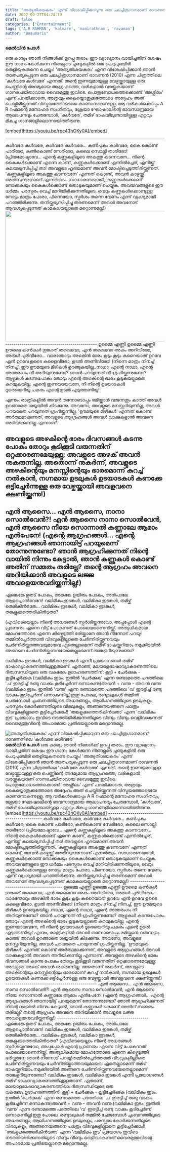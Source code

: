 ```yaml
---
title: "അത്യതിശയകരം' എന്ന് വിശേഷിപ്പിക്കാവുന്ന ഒരു ചലച്ചിത്രഗാനമാണ് രാവണനിലെ 'കൾവരേ കൾവരേ'"
date: 2022-09-27T04:24:19
draft: false
categories: ["Entertainment"]
tags: ['A.R RAHMAN', 'kalvare', 'manirathnam', 'ravanan']
author: "Beaumaris"
---
```


<strong>മെൽവിൻ പോൾ </strong>

ഒരു കാര്യം ഞാൻ നിങ്ങൾക്ക് ഉറപ്പു തരാം. ഈ വ്യാഖ്യാനം വായിച്ചതിന് ശേഷം ഈ ഗാനം കേൾക്കുന്ന നിങ്ങളുടെ ചുണ്ടുകളിൽ ഒരു ചെറുപുഞ്ചിരി തെളിയുകതന്നെ ചെയ്യും! 'അത്യതിശയകരം' എന്ന് വിശേഷിപ്പിക്കാൻ ഞാൻ താത്പര്യപ്പെടുന്ന ഒരു ചലച്ചിത്രഗാനമാണ് രാവണൻ (2010) എന്ന ചിത്രത്തിലെ 'കൾവരേ കൾവരേ' എന്നത്. തന്റെ ഇണയുമായുള്ള വേഴ്ചയ്ക്കായുള്ള ഒരു പെണ്ണിന്റെ അദമ്യമായ ആഗ്രഹത്തെ, വരികളാൽ വരയ്ക്കുകയാണ് ഗാനരചയിതാവായ വൈരമുത്തു ഇവിടെ. പൊതുബോധത്തെക്കൊണ്ട് 'അശ്ലീലം' എന്ന് പറയിക്കാതെ, അത്രയും കൈയ്യൊതുക്കത്തോടെ അദ്ദേഹം അത് ചെയ്തിരിയ്ക്കുന്നത് വിസ്മയത്തോടെയേ കാണാനാകുന്നുള്ളൂ. ആ വരികൾക്കൊപ്പം A R റഹ്മാന്റെ മനോഹര സംഗീതവും, ശ്രേയാ ഘോഷാലിന്റെ ഭാവസാന്ദ്രമായ ആലാപനവും ചേരുമ്പോൾ, 'കൾവരേ', തമിഴ് ഭാഷയിലുണ്ടായിട്ടുള്ള ഏറ്റവും മികച്ച ഗാനങ്ങളിലൊന്നായിത്തീരുന്നു.

[embed]https://youtu.be/rpc43hOKy0A[/embed]

---------------------------------------------
കൾവരേ കൾവരേ,
കൾവരേ കൾവരേ...
കൺപുകും കൾവരേ,
കൈ കൊണ്ട് പാരീരോ,
കൺകൊണ്ട് സേരീരോ,
കലൈ സൊല്ലി താരീരോ!
(പ്രിയമോഷ്ടാവേ...
എന്റെ കണ്ണുകളിലൂടെ അകത്തു കടന്നവനേ...
നിന്റെ കൈകൾക്കൊണ്ട് എന്നെ കാണ്,
കണ്ണുകൾക്കൊണ്ട് എന്നിൽച്ചേര്,
എനിയ്ക്ക് കലയഭ്യസിപ്പിച്ച് താ!
അവളുടെ ഹൃദയമാണ് അവൻ മോഷ്ടിച്ചെടുത്തിരിയ്ക്കുന്നത്.
'കണ്ണുകളിലൂടെ അകത്തു കടന്നവനേ' എന്നത് കൊണ്ട്, അവൻ കാഴ്ചയ്ക്ക് അതിസുന്ദരനാണ് എന്നർത്ഥം.
സാധാരണയായി, കണ്ണുകൾക്കൊണ്ട് നോക്കുകയും കൈകൾക്കൊണ്ട് തൊടുകയുമാണ് ചെയ്യുക. അവയവങ്ങളുടെ ഈ ധർമ്മം പരസ്പരം വെച്ച് മാറിയിരിക്കുന്നതിലൂടെ, വെറും കണ്ണുകൾക്കൊണ്ടുള്ള നോട്ടം മാത്രം പോരാ, പിന്നെയോ, സ്പർശം തന്നെ വേണം എന്ന് വ്യംഗ്യമായി പറഞ്ഞിരിക്കുന്നു.
തനിയ്ക്കഭ്യസിപ്പിച്ചു തരണമെന്ന് അവൾ അവനോട് ആവശ്യപ്പെടുന്നത് കാമകലയല്ലാതെ മറ്റൊന്നുമല്ല!)
<img class="wp-image-352298 aligncenter" src="https://cdn.boolokam.com/articles/2022/09/t4tt-1t3y-1-1.jpg" alt="" width="719" height="412" />---------------------------------------------
ഉമ്മൈ എണ്ണി ഉമ്മൈ എണ്ണി
ഊമൈ കൺകൾ തൂങ്കാത്
തലൈവാ, എൻ തലൈവാ
അകം അറിവീരോ, അരുൾ പുരിവീരോ...
വാരന്തോറും അഴകിൻ ഭാരം
കൂടും കൂടും കുറൈയാത്
ഉറവേ എൻ ഉറവേ ഉടൈ കളൈവീരോ,
ഉടൽ അണിവീരോ!
(നിന്നെ മാത്രം നിനച്ച് നിനച്ച്, ഈ ഊമയുടെ മിഴികൾ ഉറങ്ങുകയില്ല..നാഥാ, എന്റെ നാഥാ, എന്റെ അന്തരംഗം നീ അറിയുന്നുണ്ടോ? ഞാൻ പറയുന്നത് നീ ഗ്രഹിയ്ക്കുന്നുണ്ടോ? ആഴ്ചകൾ കടന്നുപോകും തോറും എന്റെ അഴകിന്റെ ഭാരം കൂടുകയല്ലാതെ കുറയുകയില്ല. എന്റെ ഇണയായവനേ, നീ നിന്റെ ഉടയാടകൾ ദൂരെയെറിയൂ.പകരം എന്റെ ഉടൽ എടുത്തണിയൂ!

എന്നും, രാത്രികളിൽ അവൻ തന്നോടൊപ്പം രമിയ്ക്കാൻ വരുന്നതും കാത്ത് അവൾ ഉറങ്ങാതെ ശയ്യയിൽ കിടക്കുന്നു. അവനോ, അവളുടെ മനസ്സറിയുന്നില്ല, അവൾ പറയാതെ പറയുന്നത് ഗ്രഹിയ്ക്കുന്നില്ല.
'ഊമയുടെ മിഴികൾ' എന്നത് കൊണ്ട് അർത്ഥമാക്കുന്നത്, അവളുടെ ആഗ്രഹങ്ങൾ അവൾ വാക്കുകളാൽ അവനെ അറിയിക്കുന്നില്ല എന്നാണ്.

അവളുടെ അഴകിന്റെ ഭാരം ദിവസങ്ങൾ കടന്നു പോകും തോറും കൂടിക്കൂടി വരുന്നതിന് ഒറ്റക്കാരണമേയുള്ളൂ; അവളുടെ അഴക് അവൻ നുകരുന്നില്ല. അതൊന്ന് നുകർന്ന്, അവളുടെ അഴകിന്റെയും മനസ്സിന്റെയും ഭാരമൊന്ന് കുറച്ച് നൽകാൻ, നഗ്നമായ ഉടലുകൾ ഉടയാടകൾ കണക്കേ ഒട്ടിച്ചേർന്നുള്ള ഒരു വേഴ്ചയ്ക്കായി അവളവനെ ക്ഷണിയ്ക്കുന്നു!)
---------------------------------------------
എൻ ആസൈ... എൻ ആസൈ,
നാനാ സൊൽവേൻ?!
എൻ ആസൈ നാനാ സൊൽവേൻ,
എൻ ആസൈ നീയേ സൊന്നാൽ
കണ്ണാലേ ആമാം എൻപേനേ!
(എന്റെ ആഗ്രഹങ്ങൾ...
എന്റെ ആഗ്രഹങ്ങൾ ഞാനായിട്ട് പറയുമെന്ന് തോന്നുന്നുണ്ടോ?
ഞാൻ ആഗ്രഹിക്കുന്നത് നിന്റെ വായിൽ നിന്നും കേട്ടാൽ, ഞാൻ കണ്ണുകൾ കൊണ്ട് അതിന് സമ്മതം തരില്ലേ? തന്റെ ആഗ്രഹം അവനെ അറിയിക്കാൻ അവളുടെ ലജ്ജ അവളെയനുവദിയ്ക്കുന്നില്ല!)
---------------------------------------------
എങ്കെങ്കേ ഉതട് പോകും,
അങ്കങ്കേ ഉയിരും പോകും,
അൻപാലേ ആളച്ചൊൽവേനേ!
വലിമികും ഇടങ്കൾ, വലിമികാ ഇടങ്കൾ,
തമിഴ്ക്ക് തെരികിൻട്രതേ...
വലിമികും ഇടങ്കൾ, വലിമികാ ഇടങ്കൾ,
തങ്കളുക്കുത്തെരികിൻട്രതാ?

(എവിടെയെല്ലാം നിന്റെ അധരങ്ങൾ സ്പർശിയ്ക്കുന്നുവോ, അപ്പപ്പോൾ എന്റെ പ്രാണനും എന്നെ വിട്ട് പോകുന്നത് പോലെയാണെനിയ്ക്ക്. അത്യധികമായ മോഹത്തോടെ എന്നെ കീഴ്പ്പെടുത്തി ഭരിയ്ക്കാനേ ഞാൻ നിന്നോട് പറയൂ!തമ്മിൽച്ചേർത്താൽ വിടവുകളില്ലാതെ ചേർന്നിരിയ്ക്കുന്നവയും ചേർന്നിരിയ്ക്കാത്തവയുമായവ ഏതെല്ലാമെന്ന് തമിഴ് ഭാഷയ്ക്കറിയാം.നമുക്കിടയിൽ അങ്ങനെ ചേർന്നിരിയ്ക്കുന്നവയേതെല്ലാമെന്ന് താങ്കളറിയുന്നുണ്ടോ?

വലിമികും ഇടങ്കൾ, വലിമികാ ഇടങ്കൾ എന്നീ പ്രയോഗങ്ങൾ തമിഴ് ഭാഷാവ്യാകരണത്തിലുള്ളതാണ്. ഏതാണ്ട്, മലയാളഭാഷാവ്യാകരണത്തിലെ ദിത്വസന്ധിയുടെ ഒരു വകഭേദം.ഉദാഹരണത്തിന്:
കൂട്ടി + ചേർക്കുക - കൂട്ടിച്ചേർക്കുക (വലിമികും ഇടം. ഇതിൽ 'ചേർക്കുക' എന്ന രണ്ടാമത്തെ പദത്തിലെ 'ച' ഇരട്ടിച്ച് രണ്ടു വാക്കും കൂടിച്ചേർന്ന് ഒന്നാകുന്നു)അവൻ + വന്നു - അവൻ വന്നു (വലിമികാ ഇടം. ഇതിൽ 'വന്നു' എന്ന രണ്ടാമത്തെ പദത്തിലെ 'വ' ഇരട്ടിച്ച് രണ്ടു വാക്കും കൂടിച്ചേർന്ന് ഒന്നാകുന്നില്ല)ഇതു പോലെ, രണ്ടുടലുകൾ തമ്മിൽ ചേരുമ്പോൾ ചുംബനത്തിലൂടെ അധരങ്ങളും, ആലിംഗനത്തിലൂടെ ഉടലുകളും, പരസ്പരം കോർക്കുന്നതിലൂടെ വിരലുകളും, അങ്ങനെയങ്ങനെ പലതും വിടവുകളില്ലാതെ കൂട്ടിച്ചേർക്കാം!!
'തങ്കളുക്കുത്തെരികിൻട്രതാ' എന്ന 'വലിമികും ഇട' പ്രയോഗം ഇവിടെ നടത്തിയിരിക്കുന്നതിലൂടെ വീണ്ടും വീണ്ടും വെളിവാകുന്നത് വൈരമുത്തുവിന്റെ അപാരമായ പ്രതിഭയല്ലാതെ മറ്റൊന്നുമല്ല.


![അത്യതിശയകരം' എന്ന് വിശേഷിപ്പിക്കാവുന്ന ഒരു ചലച്ചിത്രഗാനമാണ് രാവണനിലെ 'കൾവരേ കൾവരേ'](https://cdn.boolokam.com/articles/2022/09/t4tt-1t3y-1-1.jpg)**മെൽവിൻ പോൾ** ഒരു കാര്യം ഞാൻ നിങ്ങൾക്ക് ഉറപ്പു തരാം. ഈ വ്യാഖ്യാനം വായിച്ചതിന് ശേഷം ഈ ഗാനം കേൾക്കുന്ന നിങ്ങളുടെ ചുണ്ടുകളിൽ ഒരു ചെറുപുഞ്ചിരി തെളിയുകതന്നെ ചെയ്യും! 'അത്യതിശയകരം' എന്ന് വിശേഷിപ്പിക്കാൻ ഞാൻ താത്പര്യപ്പെടുന്ന ഒരു ചലച്ചിത്രഗാനമാണ് രാവണൻ (2010) എന്ന ചിത്രത്തിലെ 'കൾവരേ കൾവരേ' എന്നത്. തന്റെ ഇണയുമായുള്ള വേഴ്ചയ്ക്കായുള്ള ഒരു പെണ്ണിന്റെ അദമ്യമായ ആഗ്രഹത്തെ, വരികളാൽ വരയ്ക്കുകയാണ് ഗാനരചയിതാവായ വൈരമുത്തു ഇവിടെ. പൊതുബോധത്തെക്കൊണ്ട് 'അശ്ലീലം' എന്ന് പറയിക്കാതെ, അത്രയും കൈയ്യൊതുക്കത്തോടെ അദ്ദേഹം അത് ചെയ്തിരിയ്ക്കുന്നത് വിസ്മയത്തോടെയേ കാണാനാകുന്നുള്ളൂ. ആ വരികൾക്കൊപ്പം A R റഹ്മാന്റെ മനോഹര സംഗീതവും, ശ്രേയാ ഘോഷാലിന്റെ ഭാവസാന്ദ്രമായ ആലാപനവും ചേരുമ്പോൾ, 'കൾവരേ', തമിഴ് ഭാഷയിലുണ്ടായിട്ടുള്ള ഏറ്റവും മികച്ച ഗാനങ്ങളിലൊന്നായിത്തീരുന്നു. [embed]https://youtu.be/rpc43hOKy0A[/embed] \--------------------------------------------- കൾവരേ കൾവരേ, കൾവരേ കൾവരേ... കൺപുകും കൾവരേ, കൈ കൊണ്ട് പാരീരോ, കൺകൊണ്ട് സേരീരോ, കലൈ സൊല്ലി താരീരോ! (പ്രിയമോഷ്ടാവേ... എന്റെ കണ്ണുകളിലൂടെ അകത്തു കടന്നവനേ... നിന്റെ കൈകൾക്കൊണ്ട് എന്നെ കാണ്, കണ്ണുകൾക്കൊണ്ട് എന്നിൽച്ചേര്, എനിയ്ക്ക് കലയഭ്യസിപ്പിച്ച് താ! അവളുടെ ഹൃദയമാണ് അവൻ മോഷ്ടിച്ചെടുത്തിരിയ്ക്കുന്നത്. 'കണ്ണുകളിലൂടെ അകത്തു കടന്നവനേ' എന്നത് കൊണ്ട്, അവൻ കാഴ്ചയ്ക്ക് അതിസുന്ദരനാണ് എന്നർത്ഥം. സാധാരണയായി, കണ്ണുകൾക്കൊണ്ട് നോക്കുകയും കൈകൾക്കൊണ്ട് തൊടുകയുമാണ് ചെയ്യുക. അവയവങ്ങളുടെ ഈ ധർമ്മം പരസ്പരം വെച്ച് മാറിയിരിക്കുന്നതിലൂടെ, വെറും കണ്ണുകൾക്കൊണ്ടുള്ള നോട്ടം മാത്രം പോരാ, പിന്നെയോ, സ്പർശം തന്നെ വേണം എന്ന് വ്യംഗ്യമായി പറഞ്ഞിരിക്കുന്നു. തനിയ്ക്കഭ്യസിപ്പിച്ചു തരണമെന്ന് അവൾ അവനോട് ആവശ്യപ്പെടുന്നത് കാമകലയല്ലാതെ മറ്റൊന്നുമല്ല!) \--------------------------------------------- ഉമ്മൈ എണ്ണി ഉമ്മൈ എണ്ണി ഊമൈ കൺകൾ തൂങ്കാത് തലൈവാ, എൻ തലൈവാ അകം അറിവീരോ, അരുൾ പുരിവീരോ... വാരന്തോറും അഴകിൻ ഭാരം കൂടും കൂടും കുറൈയാത് ഉറവേ എൻ ഉറവേ ഉടൈ കളൈവീരോ, ഉടൽ അണിവീരോ! (നിന്നെ മാത്രം നിനച്ച് നിനച്ച്, ഈ ഊമയുടെ മിഴികൾ ഉറങ്ങുകയില്ല..നാഥാ, എന്റെ നാഥാ, എന്റെ അന്തരംഗം നീ അറിയുന്നുണ്ടോ? ഞാൻ പറയുന്നത് നീ ഗ്രഹിയ്ക്കുന്നുണ്ടോ? ആഴ്ചകൾ കടന്നുപോകും തോറും എന്റെ അഴകിന്റെ ഭാരം കൂടുകയല്ലാതെ കുറയുകയില്ല. എന്റെ ഇണയായവനേ, നീ നിന്റെ ഉടയാടകൾ ദൂരെയെറിയൂ.പകരം എന്റെ ഉടൽ എടുത്തണിയൂ! എന്നും, രാത്രികളിൽ അവൻ തന്നോടൊപ്പം രമിയ്ക്കാൻ വരുന്നതും കാത്ത് അവൾ ഉറങ്ങാതെ ശയ്യയിൽ കിടക്കുന്നു. അവനോ, അവളുടെ മനസ്സറിയുന്നില്ല, അവൾ പറയാതെ പറയുന്നത് ഗ്രഹിയ്ക്കുന്നില്ല. 'ഊമയുടെ മിഴികൾ' എന്നത് കൊണ്ട് അർത്ഥമാക്കുന്നത്, അവളുടെ ആഗ്രഹങ്ങൾ അവൾ വാക്കുകളാൽ അവനെ അറിയിക്കുന്നില്ല എന്നാണ്. അവളുടെ അഴകിന്റെ ഭാരം ദിവസങ്ങൾ കടന്നു പോകും തോറും കൂടിക്കൂടി വരുന്നതിന് ഒറ്റക്കാരണമേയുള്ളൂ; അവളുടെ അഴക് അവൻ നുകരുന്നില്ല. അതൊന്ന് നുകർന്ന്, അവളുടെ അഴകിന്റെയും മനസ്സിന്റെയും ഭാരമൊന്ന് കുറച്ച് നൽകാൻ, നഗ്നമായ ഉടലുകൾ ഉടയാടകൾ കണക്കേ ഒട്ടിച്ചേർന്നുള്ള ഒരു വേഴ്ചയ്ക്കായി അവളവനെ ക്ഷണിയ്ക്കുന്നു!) \--------------------------------------------- എൻ ആസൈ... എൻ ആസൈ, നാനാ സൊൽവേൻ?! എൻ ആസൈ നാനാ സൊൽവേൻ, എൻ ആസൈ നീയേ സൊന്നാൽ കണ്ണാലേ ആമാം എൻപേനേ! (എന്റെ ആഗ്രഹങ്ങൾ... എന്റെ ആഗ്രഹങ്ങൾ ഞാനായിട്ട് പറയുമെന്ന് തോന്നുന്നുണ്ടോ? ഞാൻ ആഗ്രഹിക്കുന്നത് നിന്റെ വായിൽ നിന്നും കേട്ടാൽ, ഞാൻ കണ്ണുകൾ കൊണ്ട് അതിന് സമ്മതം തരില്ലേ? തന്റെ ആഗ്രഹം അവനെ അറിയിക്കാൻ അവളുടെ ലജ്ജ അവളെയനുവദിയ്ക്കുന്നില്ല!) \--------------------------------------------- എങ്കെങ്കേ ഉതട് പോകും, അങ്കങ്കേ ഉയിരും പോകും, അൻപാലേ ആളച്ചൊൽവേനേ! വലിമികും ഇടങ്കൾ, വലിമികാ ഇടങ്കൾ, തമിഴ്ക്ക് തെരികിൻട്രതേ... വലിമികും ഇടങ്കൾ, വലിമികാ ഇടങ്കൾ, തങ്കളുക്കുത്തെരികിൻട്രതാ? (എവിടെയെല്ലാം നിന്റെ അധരങ്ങൾ സ്പർശിയ്ക്കുന്നുവോ, അപ്പപ്പോൾ എന്റെ പ്രാണനും എന്നെ വിട്ട് പോകുന്നത് പോലെയാണെനിയ്ക്ക്. അത്യധികമായ മോഹത്തോടെ എന്നെ കീഴ്പ്പെടുത്തി ഭരിയ്ക്കാനേ ഞാൻ നിന്നോട് പറയൂ!തമ്മിൽച്ചേർത്താൽ വിടവുകളില്ലാതെ ചേർന്നിരിയ്ക്കുന്നവയും ചേർന്നിരിയ്ക്കാത്തവയുമായവ ഏതെല്ലാമെന്ന് തമിഴ് ഭാഷയ്ക്കറിയാം.നമുക്കിടയിൽ അങ്ങനെ ചേർന്നിരിയ്ക്കുന്നവയേതെല്ലാമെന്ന് താങ്കളറിയുന്നുണ്ടോ? വലിമികും ഇടങ്കൾ, വലിമികാ ഇടങ്കൾ എന്നീ പ്രയോഗങ്ങൾ തമിഴ് ഭാഷാവ്യാകരണത്തിലുള്ളതാണ്. ഏതാണ്ട്, മലയാളഭാഷാവ്യാകരണത്തിലെ ദിത്വസന്ധിയുടെ ഒരു വകഭേദം.ഉദാഹരണത്തിന്: കൂട്ടി + ചേർക്കുക - കൂട്ടിച്ചേർക്കുക (വലിമികും ഇടം. ഇതിൽ 'ചേർക്കുക' എന്ന രണ്ടാമത്തെ പദത്തിലെ 'ച' ഇരട്ടിച്ച് രണ്ടു വാക്കും കൂടിച്ചേർന്ന് ഒന്നാകുന്നു)അവൻ + വന്നു - അവൻ വന്നു (വലിമികാ ഇടം. ഇതിൽ 'വന്നു' എന്ന രണ്ടാമത്തെ പദത്തിലെ 'വ' ഇരട്ടിച്ച് രണ്ടു വാക്കും കൂടിച്ചേർന്ന് ഒന്നാകുന്നില്ല)ഇതു പോലെ, രണ്ടുടലുകൾ തമ്മിൽ ചേരുമ്പോൾ ചുംബനത്തിലൂടെ അധരങ്ങളും, ആലിംഗനത്തിലൂടെ ഉടലുകളും, പരസ്പരം കോർക്കുന്നതിലൂടെ വിരലുകളും, അങ്ങനെയങ്ങനെ പലതും വിടവുകളില്ലാതെ കൂട്ടിച്ചേർക്കാം!! 'തങ്കളുക്കുത്തെരികിൻട്രതാ' എന്ന 'വലിമികും ഇട' പ്രയോഗം ഇവിടെ നടത്തിയിരിക്കുന്നതിലൂടെ വീണ്ടും വീണ്ടും വെളിവാകുന്നത് വൈരമുത്തുവിന്റെ അപാരമായ പ്രതിഭയല്ലാതെ മറ്റൊന്നുമല്ല.
